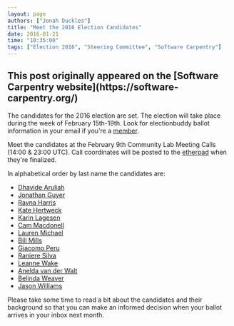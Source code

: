 ```yaml
---
layout: page
authors: ["Jonah Duckles"]
title: "Meet the 2016 Election Candidates"
date: 2016-01-21
time: "10:35:00"
tags: ["Election 2016", "Steering Committee", "Software Carpentry"]
---
```


<h2>This post originally appeared on the [Software Carpentry website](https://software-carpentry.org/)</h2>

The candidates for the 2016 election are set. The election will take place
during the week of February 15th-19th. Look for electionbuddy ballot information in your email if you're a [member]({{page.baseurl}}/scf/members/).

Meet the candidates at the February 9th Community Lab Meeting Calls (14:00 & 23:00 UTC). Call coordinates will be posted to the [etherpad](http://pad.software-carpentry.org/swc-lab-meeting-2016-02-09) when they're finalized.

In alphabetical order by last name the candidates are:

* [Dhavide Aruliah]({{page.baseurl}}/blog/2016/01/D-Aruliah-SWC-Steering-Committee.html)
* [Jonathan Guyer]({{page.baseurl}}/blog/2016/01/steering-guyer.html)
* [Rayna Harris]({{page.baseurl}}/blog/2016/01/steering-harris.html)
* [Kate Hertweck]({{page.baseurl}}/blog/2016/01/steering-Hertweck.html)
* [Karin Lagesen]({{page.baseurl}}/blog/2016/01/lagesen-steering-committee.html)
* [Cam Macdonell]({{page.baseurl}}/blog/2016/01/macdonell.html)
* [Lauren Michael]({{page.baseurl}}/blog/2016/01/steering-lauren-michael.html)
* [Bill Mills]({{page.baseurl}}/blog/2016/01/steeringbillmills.html)
* [Giacomo Peru]({{page.baseurl}}/blog/2016/01/giacomoperu.html)
* [Raniere Silva]({{page.baseurl}}/blog/2016/01/steering-raniere-silva.html)
* [Leanne Wake]({{page.baseurl}}/blog/2016/01/steeringleannewake.html)
* [Anelda van der Walt]({{page.baseurl}}/blog/2016/01/steering-anelda.html)
* [Belinda Weaver]({{page.baseurl}}/blog/2015/12/scf-nomination-weaver.html)
* [Jason Williams]({{page.baseurl}}/blog/2016/01/election-jason-williams.html)

Please take some time to read a bit about the candidates and their background
so that you can make an informed decision when your ballot arrives in your
inbox next month.
